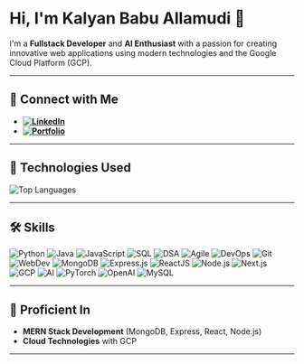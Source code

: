 # Hi, I'm Kalyan Babu Allamudi 👋

I'm a **Fullstack Developer** and **AI Enthusiast** with a passion for creating innovative web applications using modern technologies and the Google Cloud Platform (GCP).

---

## 🔗 Connect with Me
- **[![LinkedIn](https://img.shields.io/badge/LinkedIn-blue?style=flat-square&logo=linkedin&logoColor=white)](https://www.linkedin.com/in/kalyanbabu-allamudi)**
- **[![Portfolio](https://img.shields.io/badge/Portfolio-ff6f61?style=flat-square&logo=google-chrome&logoColor=white)](https://kalyanbabu.vercel.app/)**

---



## 🚀 Technologies Used
![Top Languages](https://github-readme-stats.vercel.app/api/top-langs/?username=Kalyanbabuallamudi&layout=compact&theme=radical)

---

## 🛠️ Skills
![Python](https://img.shields.io/badge/Python-3776AB?style=for-the-badge&logo=python&logoColor=white)
![Java](https://img.shields.io/badge/Java-007396?style=for-the-badge&logo=java&logoColor=white)
![JavaScript](https://img.shields.io/badge/JavaScript-F7DF1E?style=for-the-badge&logo=javascript&logoColor=black)
![SQL](https://img.shields.io/badge/SQL-4479A1?style=for-the-badge&logo=sql&logoColor=white)
![DSA](https://img.shields.io/badge/Data_Structures_&_Algorithms-1F4B99?style=for-the-badge&logo=python&logoColor=white)
![Agile](https://img.shields.io/badge/Agile-SCRUM-0E7B9D?style=for-the-badge&logo=scrum&logoColor=white)
![DevOps](https://img.shields.io/badge/DevOps-1B222B?style=for-the-badge&logo=devops&logoColor=white)
![Git](https://img.shields.io/badge/Git-F05032?style=for-the-badge&logo=git&logoColor=white)
![WebDev](https://img.shields.io/badge/Web_Development-FF5733?style=for-the-badge&logo=html5&logoColor=white)
![MongoDB](https://img.shields.io/badge/MongoDB-47A248?style=for-the-badge&logo=mongodb&logoColor=white)
![Express.js](https://img.shields.io/badge/Express.js-000000?style=for-the-badge&logo=express&logoColor=white)
![ReactJS](https://img.shields.io/badge/ReactJS-61DAFB?style=for-the-badge&logo=react&logoColor=black)
![Node.js](https://img.shields.io/badge/Node.js-339933?style=for-the-badge&logo=node.js&logoColor=white)
![Next.js](https://img.shields.io/badge/Next.js-000000?style=for-the-badge&logo=next.js&logoColor=white)
![GCP](https://img.shields.io/badge/Google_Cloud-4285F4?style=for-the-badge&logo=google-cloud&logoColor=white)
![AI](https://img.shields.io/badge/TensorFlow-FF6F00?style=for-the-badge&logo=tensorflow&logoColor=white)
![PyTorch](https://img.shields.io/badge/PyTorch-EE4C2C?style=for-the-badge&logo=pytorch&logoColor=white)
![OpenAI](https://img.shields.io/badge/OpenAI-000000?style=for-the-badge&logo=openai&logoColor=white)
![MySQL](https://img.shields.io/badge/MySQL-4479A1?style=for-the-badge&logo=mysql&logoColor=white)

---



## 🌱 Proficient In
- **MERN Stack Development** (MongoDB, Express, React, Node.js)
- **Cloud Technologies** with GCP

---

